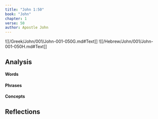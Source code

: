 ```yaml
---
title: "John 1:50"
book: "John"
chapter: 1
verse: 50
author: Apostle John
---
```

![[/Greek/John/001/John-001-050G.md#Text]]
![[/Hebrew/John/001/John-001-050H.md#Text]]

## Analysis

#### Words

#### Phrases

#### Concepts

## Reflections
